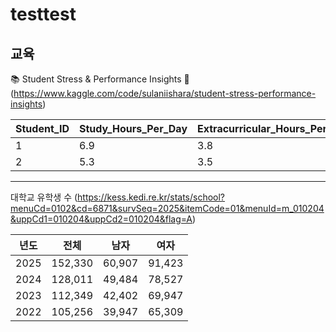 # testtest

## 교육

📚 Student Stress & Performance Insights 🌟(https://www.kaggle.com/code/sulaniishara/student-stress-performance-insights)

| Student_ID | Study_Hours_Per_Day | Extracurricular_Hours_Per_Day | Sleep_Hours_Per_Day | Social_Hours_Per_Day | Physical_Activity_Hours_Per_Day | GPA  | Stress_Level |
| ---------- | ------------------- | ----------------------------- | ------------------- | -------------------- | ------------------------------- | ---- | ------------ |
| 1          | 6.9                 | 3.8                           | 8.7                 | 2.8                  | 1.8                             | 2.99 | Moderate     |
| 2          | 5.3                 | 3.5                           | 8.0                 | 4.2                  | 3.0                             | 2.75 | Low          |

-------------------------------------

대학교 유학생 수 (https://kess.kedi.re.kr/stats/school?menuCd=0102&cd=6871&survSeq=2025&itemCode=01&menuId=m_010204&uppCd1=010204&uppCd2=010204&flag=A)

| 년도 | 전체 | 남자 | 여자 |
|------|------|------|------| 
| 2025 | 152,330 | 60,907 | 91,423 | 
| 2024 | 128,011 | 49,484 | 78,527 |
| 2023 | 112,349 | 42,402 | 69,947 |
| 2022 | 105,256 | 39,947 | 65,309 |
